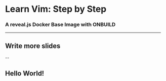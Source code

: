 # Learn Vim: Step by Step

### A reveal.js Docker Base Image with ONBUILD

---

## Write more slides

--

## Hello World!
